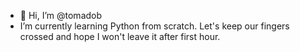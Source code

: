 - 👋 Hi, I’m @tomadob
- I’m currently learning Python from scratch. Let's keep our fingers crossed and hope I won't leave it after first hour.
